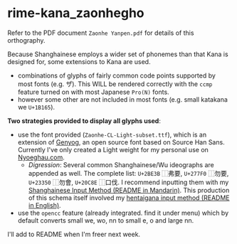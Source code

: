 # rime-kana_zaonhegho

Refer to the PDF document `Zaonhe Yanpen.pdf` for details of this orthography.

Because Shanghainese employs a wider set of phonemes than that Kana is designed for, some extensions to Kana are used.

- combinations of glyphs of fairly common code points supported by most fonts (e.g. サ゚). This WILL be rendered correctly with the `ccmp` feature turned on with most Japanese `Pro(N)` fonts.
- however some other are not included in most fonts (e.g. small katakana we `U+1B165`).

**Two strategies provided to display all glyphs used**:

- use the font provided (`Zaonhe-CL-Light-subset.ttf`), which is an extension of [Genyog](https://github.com/ButTaiwan/genyog-font), an open source font based on Source Han Sans. Currently I've only created a Light weight for my personal use on [Nyoeghau.com](Nyoeghau.com).
  - *Digression*: Several common Shanghainese/Wu ideographs are appended as well. The complete list: `U+2BE3B` ⿰弗要, `U+277F0` ⿰勿要, `U+23350` ⿰勿會, `U+20C8E` ⿰口伐. I recommend inputting them with my [Shanghainese Input Method (README in Mandarin)](https://github.com/edward-martyr/rime-yahwe_zaonhe). This production of this schema itself involved my [hentaigana input method (README in English)](https://github.com/edward-martyr/rime-hentaigana).
- use the `opencc` feature (already integrated. find it under menu) which by default converts small we, wo, nn to small e, o and large nn.

I'll add to README when I'm freer next week.
